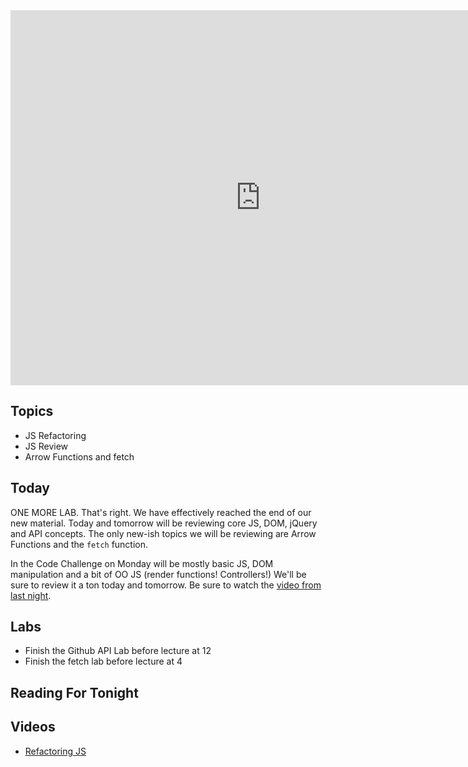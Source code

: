<iframe src="https://calendar.google.com/calendar/embed?src=flatironschool.com_olk0a79jrplg5tcd1ormoq6o5k%40group.calendar.google.com&ctz=America/New_York" style="border: 0" width="800" height="600" frameborder="0" scrolling="no"></iframe>

## Topics

 * JS Refactoring
 * JS Review
 * Arrow Functions and fetch

## Today

ONE MORE LAB. That's right. We have effectively reached the end of our new material. Today and tomorrow will be reviewing core JS, DOM, jQuery and API concepts. The only new-ish topics we will be reviewing are Arrow Functions and the `fetch` function. 

In the Code Challenge on Monday will be mostly basic JS, DOM manipulation and a bit of OO JS (render functions! Controllers!) We'll be sure to review it a ton today and tomorrow. Be sure to watch the [video from last night](https://youtu.be/cQp01HVeXDY).

## Labs

 * Finish the Github API Lab before lecture at 12
 * Finish the fetch lab before lecture at 4

## Reading For Tonight


## Videos

 * [Refactoring JS](https://youtu.be/cQp01HVeXDY)
